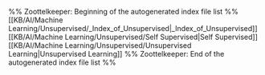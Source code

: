 %% Zoottelkeeper: Beginning of the autogenerated index file list  %%
 [[KB/AI/Machine Learning/Unsupervised/_Index_of_Unsupervised|_Index_of_Unsupervised]]
 [[KB/AI/Machine Learning/Unsupervised/Self Supervised|Self Supervised]]
 [[KB/AI/Machine Learning/Unsupervised/Unsupervised Learning|Unsupervised Learning]]
%% Zoottelkeeper: End of the autogenerated index file list  %%
